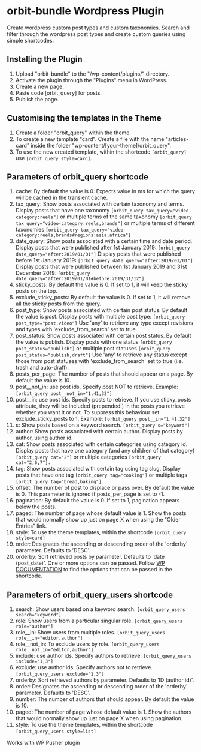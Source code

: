 # orbit-bundle Wordpress Plugin
Create wordpress custom post types and custom taxonomies. Search and filter through the wordpress post types and create custom queries using simple shortcodes.

## Installing the Plugin
1. Upload "orbit-bundle" to the "/wp-content/plugins/" directory.
2. Activate the plugin through the "Plugins" menu in WordPress.
3. Create a new page.
4. Paste code [orbit_query] for posts.
5. Publish the page.

## Customising the templates in the Theme
1. Create a folder "orbit_query" within the theme.
2. To create a new template "card". Create a file with the name "articles-card" inside the folder "wp-content/[your-theme]/orbit_query".
3. To use the new created template, within the shortcode ```[orbit_query]``` use ```[orbit_query style=card]```.  

## Parameters of orbit_query shortcode
1. cache: By default the value is 0. Expects value in ms for which the query will be cached in the transient cache.
2. tax_query: Show posts associated with certain taxonomy and terms.
Display posts that have one taxonomy ```[orbit_query tax_query="video-category:reels"]```
or multiple terms of the same taxonomy ```[orbit_query tax_query="video-category:reels,brands"]```
or multiple terms of different taxonomies ```[orbit_query tax_query="video-category:reels,brands#regions:asia,africa"]```
3. date_query: Show posts associated with a certain time and date period.
Display posts that were published after 1st January 2019: ```[orbit_query date_query="after:2019/01/01"]```
Display posts that were published before 1st January 2019: ```[orbit_query date_query="after:2019/01/01"]```
Display posts that were published between 1st January 2019 and 31st December 2019: ```[orbit_query date_query="after:2019/01/01#before:2019/31/12"]```
4. sticky_posts: By default the value is 0. If set to 1, it will keep the sticky posts on the top.
5. exclude_sticky_posts: By default the value is 0. If set to 1, it will remove all the sticky posts from the query.
6. post_type: Show posts associated with certain post status. By default the value is post.
Display posts with multiple post type: ```[orbit_query post_type="post,video"]```
Use 'any' to retrieve any type except revisions and types with 'exclude_from_search' set to true.
7. post_status: Show posts associated with certain post status. By default the value is	publish.
Display posts with one status ```[orbit_query post_status="publish"]```
or multiple post statuses ```[orbit_query post_status="publish,draft"]```
Use 'any' to retrieve any status except those from post statuses with 'exclude_from_search' set to true (i.e. trash and auto-draft).
8. posts_per_page: The number of posts that should appear on a page. By default the value is 10.
9. post__not_in: use post ids. Specify post NOT to retrieve.
Example: ```[orbit_query post__not_in="1,41,32"]```
10. post__in: use post ids. Specify posts to retrieve. If you use sticky_posts attribute, they will be included (prepended!) in the posts you retrieve whether you want it or not. To suppress this behaviour set exclude_sticky_posts to 1.
Example: ```[orbit_query post__in="1,41,32"]```
11. s: Show posts based on a keyword search. ```[orbit_query s="keyword"]```
12. author: Show posts associated with certain author. Display posts by author, using author id.
13. cat: Show posts associated with certain categories using category id.
Display posts that have one category (and any children of that category) ```[orbit_query cat="2"]```
or multiple categories ```[orbit_query cat="2,6,7"].```
14. tag: Show posts associated with certain tag using tag slug.
Display posts that have one tag ```[orbit_query tag="cooking"]```
or multiple tags ```[orbit_query tag="bread,baking"]```.
15. offset: The number of post to displace or pass over. By default the value is 0. This parameter is ignored if posts_per_page is set to -1.
16. pagination: By default the value is 0. If set to 1, pagination appears below the posts.
17. paged: The number of page whose default value is 1. Show the posts that would normally show up just on page X when using the "Older Entries" link.
18. style: To use the theme templates, within the shortcode ```[orbit_query style=card]```
19. order: Designates the ascending or descending order of the 'orderby' parameter. Defaults to 'DESC'.
20. orderby: Sort retrieved posts by parameter. Defaults to 'date (post_date)'. One or more options can be passed. Follow [WP DOCUMENTATION](https://developer.wordpress.org/reference/classes/wp_query/#order-orderby-parameters) to find the options that can be passed in the shortcode.

## Parameters of orbit_query_users shortcode
1. search: Show users based on a keyword search. ```[orbit_query_users search="keyword"]```
2. role: Show users from a particular singular role. ```[orbit_query_users role="author"]```
3. role__in: Show users from multiple roles. ```[orbit_query_users role__in="editor,author"]```
4. role__not_in: To exclude users by role. ```[orbit_query_users role__not_in="editor,author"]```
5. include: use author ids. Specify authors to retrieve. ```[orbit_query_users include="1,3"]```
6. exclude: use author ids. Specify authors not to retrieve. ```[orbit_query_users exclude="1,3"]```
7. orderby: Sort retrieved authors by parameter. Defaults to 'ID (author id)'.
8. order: Designates the ascending or descending order of the 'orderby' parameter. Defaults to 'DESC'.
9. number: The number of authors that should appear. By default the value is 10.
10. paged: The number of page whose default value is 1. Show the authors that would normally show up just on page X when using pagination.
11. style: To use the theme templates, within the shortcode ```[orbit_query_users style=list]```

Works with WP Pusher plugin
